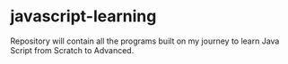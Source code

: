 # javascript-learning
Repository will contain all the programs built on my journey to learn Java Script from Scratch to Advanced.
